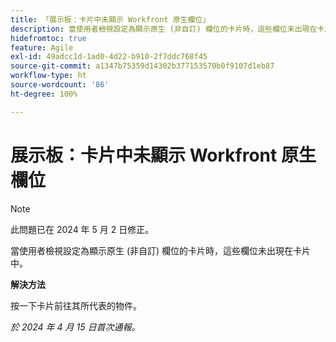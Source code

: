 ```yaml
---
title: 「展示板：卡片中未顯示 Workfront 原生欄位」
description: 當使用者檢視設定為顯示原生 (非自訂) 欄位的卡片時，這些欄位未出現在卡片中。
hidefromtoc: true
feature: Agile
exl-id: 49adcc1d-1ad0-4d22-b910-2f7ddc768f45
source-git-commit: a1347b75359d14302b377153570b0f9107d1eb87
workflow-type: ht
source-wordcount: '86'
ht-degree: 100%

---
```


# 展示板：卡片中未顯示 Workfront 原生欄位

>[!NOTE]
>
>此問題已在 2024 年 5 月 2 日修正。

當使用者檢視設定為顯示原生 (非自訂) 欄位的卡片時，這些欄位未出現在卡片中。

**解決方法**

按一下卡片前往其所代表的物件。

_於 2024 年 4 月 15 日首次通報。_
